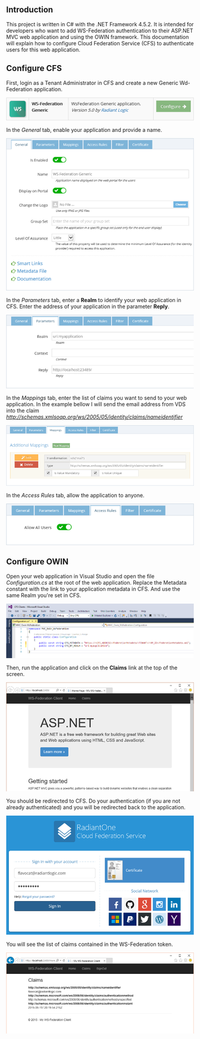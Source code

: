 ## Introduction

This project is written in C# with the .NET Framework 4.5.2. It is intended for developers who want to add WS-Federation authentication to their ASP.NET MVC web application and using the OWIN framework. This documentation will explain how to configure Cloud Federation Service (CFS) to authenticate users for this web application.

## Configure CFS

First, login as a Tenant Administrator in CFS and create a new Generic Wd-Federation application.

![Create a WS Federation Application](MVC_Owin_WsFederation_1.png)

In the _General_ tab, enable your application and provide a name.

![General](MVC_Owin_WsFederation_2.png)

In the _Parameters_ tab, enter a **Realm** to identify your web application in CFS. Enter the address of your application in the parameter **Reply**.

![Parameters](MVC_Owin_WsFederation_3.png)

In the _Mappings_ tab, enter the list of claims you want to send to your web application. In the example bellow I will send the email address from VDS into the claim _http://schemas.xmlsoap.org/ws/2005/05/identity/claims/nameidentifier_

![Mappings](MVC_Owin_WsFederation_4.png)

In the _Access Rules_ tab, allow the application to anyone. 

![Access Rules](MVC_Owin_WsFederation_5.png)

## Configure OWIN

Open your web application in Visual Studio and open the file _Configuration.cs_ at the root of the web application. Replace the Metadata constant with the link to your application metadata in CFS. And use the same Realm you're set in CFS.

![Configuration.cs](MVC_Owin_WsFederation_6.png)

Then, run the application and click on the **Claims** link at the top of the screen.

![Run](MVC_Owin_WsFederation_7.png)

You should be redirected to CFS. Do your authentication (if you are not already authenticated) and you will be redirected back to the application.

![Authentication](MVC_Owin_WsFederation_8.png)

You will see the list of claims contained in the WS-Federation token.

![Claims](MVC_Owin_WsFederation_9.png)